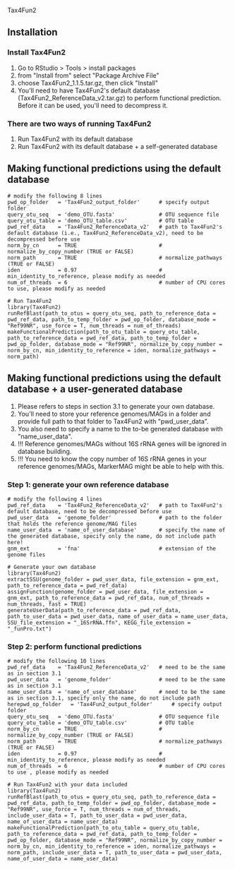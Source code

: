 Tax4Fun2


Installation
---

### Install Tax4Fun2
1. Go to RStudio > Tools > install packages
1. from "Install from" select "Package Archive File"
1. choose Tax4Fun2_1.1.5.tar.gz, then click "Install"
1. You'll need to have Tax4Fun2's default database (Tax4Fun2_ReferenceData_v2.tar.gz) to perform functional prediction. Before it can be used, you'll need to decompress it.

### There are two ways of running Tax4Fun2
1. Run Tax4Fun2 with its default database
1. Run Tax4Fun2 with its default database + a self-generated database


Making functional predictions using the default database
---

    # modify the following 8 lines
    pwd_op_folder   = 'Tax4Fun2_output_folder'      # specify output folder
    query_otu_seq   = 'demo_OTU.fasta'              # OTU sequence file
    query_otu_table = 'demo_OTU_table.csv'          # OTU table
    pwd_ref_data    = 'Tax4Fun2_ReferenceData_v2'   # path to Tax4Fun2's default database (i.e., Tax4Fun2_ReferenceData_v2), need to be decompressed before use
    norm_by_cn      = TRUE                          # normalize_by_copy_number (TRUE or FALSE)
    norm_path       = TRUE                          # normalize_pathways (TRUE or FALSE)
    iden            = 0.97                          # min_identity_to_reference, please modify as needed
    num_of_threads  = 6                             # number of CPU cores to use, please modify as needed

    # Run Tax4Fun2
    library(Tax4Fun2)
    runRefBlast(path_to_otus = query_otu_seq, path_to_reference_data = pwd_ref_data, path_to_temp_folder = pwd_op_folder, database_mode = "Ref99NR", use_force = T, num_threads = num_of_threads)
    makeFunctionalPrediction(path_to_otu_table = query_otu_table, path_to_reference_data = pwd_ref_data, path_to_temp_folder = pwd_op_folder, database_mode = "Ref99NR", normalize_by_copy_number = norm_by_cn, min_identity_to_reference = iden, normalize_pathways = norm_path)


Making functional predictions using the default database + a user-generated database
---

1. Please refers to steps in section 3.1 to generate your own database.
1. You'll need to store your reference genomes/MAGs in a folder and provide full path to that folder to Tax4Fun2 with "pwd_user_data".
1. You also need to specify a name to the to-be generated database with "name_user_data".
1. !!! Reference genomes/MAGs without 16S rRNA genes will be ignored in database building.
1. !!! You need to know the copy number of 16S rRNA genes in your reference genomes/MAGs, MarkerMAG might be able to help with this.

### Step 1: generate your own reference database

    # modify the following 4 lines
    pwd_ref_data    = 'Tax4Fun2_ReferenceData_v2'   # path to Tax4Fun2's default database, need to be decompressed before use
    pwd_user_data   = 'genome_folder'               # path to the folder that holds the reference genome/MAG files
    name_user_data  = 'name_of_user_database'       # specify the name of the generated database, specify only the name, do not include path here!
    gnm_ext         = 'fna'                         # extension of the genome files
    
    # Generate your own database
    library(Tax4Fun2)
    extractSSU(genome_folder = pwd_user_data, file_extension = gnm_ext, path_to_reference_data = pwd_ref_data)
    assignFunction(genome_folder = pwd_user_data, file_extension = gnm_ext, path_to_reference_data = pwd_ref_data, num_of_threads = num_threads, fast = TRUE)
    generateUserData(path_to_reference_data = pwd_ref_data, path_to_user_data = pwd_user_data, name_of_user_data = name_user_data, SSU_file_extension = "_16SrRNA.ffn", KEGG_file_extension = "_funPro.txt")

### Step 2: perform functional predictions
    
    # modify the following 10 lines
    pwd_ref_data    = 'Tax4Fun2_ReferenceData_v2'   # need to be the same as in section 3.1
    pwd_user_data   = 'genome_folder'               # need to be the same as in section 3.1
    name_user_data  = 'name_of_user_database'       # need to be the same as in section 3.1, specify only the name, do not include path herepwd_op_folder   = 'Tax4Fun2_output_folder'      # specify output folder
    query_otu_seq   = 'demo_OTU.fasta'              # OTU sequence file
    query_otu_table = 'demo_OTU_table.csv'          # OTU table
    norm_by_cn      = TRUE                          # normalize_by_copy_number (TRUE or FALSE)
    norm_path       = TRUE                          # normalize_pathways (TRUE or FALSE)
    iden            = 0.97                          # min_identity_to_reference, please modify as needed
    num_of_threads  = 6                             # number of CPU cores to use , please modify as needed
    
    # Run Tax4Fun2 with your data included
    library(Tax4Fun2)
    runRefBlast(path_to_otus = query_otu_seq, path_to_reference_data = pwd_ref_data, path_to_temp_folder = pwd_op_folder, database_mode = "Ref99NR", use_force = T, num_threads = num_of_threads, include_user_data = T, path_to_user_data = pwd_user_data, name_of_user_data = name_user_data)
    makeFunctionalPrediction(path_to_otu_table = query_otu_table, path_to_reference_data = pwd_ref_data, path_to_temp_folder = pwd_op_folder, database_mode = "Ref99NR", normalize_by_copy_number = norm_by_cn, min_identity_to_reference = iden, normalize_pathways = norm_path, include_user_data = T, path_to_user_data = pwd_user_data, name_of_user_data = name_user_data)
